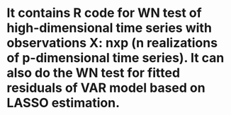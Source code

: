# It contains R code for WN test of high-dimensional time series with observations X: nxp (n realizations of p-dimensional time series). It can also do the WN test for fitted residuals of VAR model based on LASSO estimation. 
